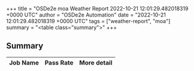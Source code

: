 +++
title = "OSDe2e moa Weather Report 2022-10-21 12:01:29.482018319 +0000 UTC"
author = "OSDe2e Automation"
date = "2022-10-21 12:01:29.482018319 +0000 UTC"
tags = ["weather-report", "moa"]
summary = "<table class=\"summary\"></table>"
+++
## Summary

| Job Name | Pass Rate | More detail |
|----------|-----------|-------------|




